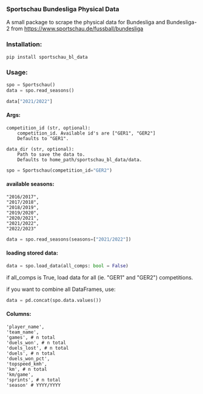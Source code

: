 ### Sportschau Bundesliga Physical Data

A small package to scrape the physical data for Bundesliga and Bundesliga-2 from https://www.sportschau.de/fussball/bundesliga

### Installation:
```
pip install sportschau_bl_data
```

### Usage:

```python   
spo = Sportschau()
data = spo.read_seasons()

data["2021/2022"]
```

#### Args:
    competition_id (str, optional):
        competition_id. Available id's are ["GER1", "GER2"]
        Defaults to "GER1".

    data_dir (str, optional):
        Path to save the data to.
        Defaults to home_path/sportschau_bl_data/data.


```python
spo = Sportschau(competition_id="GER2")
```


#### available seasons:
    "2016/2017",
    "2017/2018",
    "2018/2019",
    "2019/2020",
    "2020/2021",
    "2021/2022",
    "2022/2023"

```python
data = spo.read_seasons(seasons=["2021/2022"])
```


#### loading stored data:
```python
data = spo.load_data(all_comps: bool = False)
```
if all_comps is True, load data for all (ie. "GER1" and "GER2") competitions.

if you want to combine all DataFrames, use: 
```python
data = pd.concat(spo.data.values())
```


#### Columns:
    'player_name',
    'team_name',
    'games', # n total
    'duels_won', # n total
    'duels_lost', # n total
    'duels', # n total
    'duels_won_pct',
    'topspeed_kmh',
    'km', # n total
    'km/game',
    'sprints', # n total
    'season' # YYYY/YYYY
